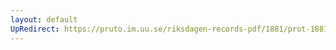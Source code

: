 ```yaml
---
layout: default
UpRedirect: https://pruto.im.uu.se/riksdagen-records-pdf/1881/prot-1881--fk--002/prot-1881--fk--002_004.pdf
---
```

